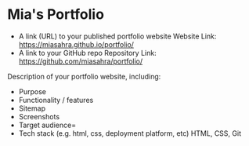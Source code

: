 # Mia's Portfolio

- A link (URL) to your published portfolio website
Website Link: https://miasahra.github.io/portfolio/
- A link to your GitHub repo
Repository Link: https://github.com/miasahra/portfolio/

Description of your portfolio website, including:
- Purpose
- Functionality / features
- Sitemap
- Screenshots
- Target audience=
- Tech stack (e.g. html, css, deployment platform, etc)
HTML, CSS, Git

